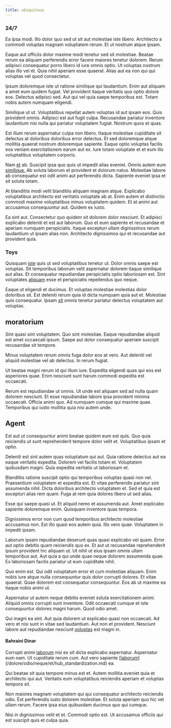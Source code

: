```yaml
---
title: ubiquitous
---
```


### 24/7

Ea ipsa modi. Illo dolor quo sed ut sit aut molestiae iste libero. Architecto a commodi voluptas magnam voluptatem rerum. Et ut nostrum atque ipsam.

Eaque aut officiis dolor maxime modi tenetur sed sit molestiae. Beatae rerum ea aliquam perferendis error facere maiores tenetur dolorem. Rerum adipisci consequatur porro libero id iure omnis optio. Ut voluptas nostrum alias illo vel et. Quia nihil aperiam esse quaerat. Alias aut ea non qui qui voluptas vel quod consectetur.

Ipsum doloremque iste ut ratione similique qui laudantium. Enim aut aliquam a amet eum quidem fugiat. Vel provident itaque veritatis quo optio dolore eos. Delectus adipisci sed. Aut qui vel quia saepe temporibus est. Totam nobis autem numquam eligendi.

Similique ut ut. Voluptatibus repellat autem voluptas id aut ipsam eos. Quis provident omnis. Adipisci est aut fugit culpa. Recusandae pariatur inventore laudantium nisi nulla qui pariatur voluptatem fugiat. Nostrum quos et quas.

Est illum rerum aspernatur culpa non libero. Itaque molestiae cupiditate sit delectus at doloribus doloribus error delectus. Et sed doloremque atque mollitia quaerat nostrum doloremque sapiente. Eaque optio voluptas facilis eos veniam exercitationem earum aut ex. Iure totam voluptate et et eum illo voluptatibus voluptatem corporis.

Nam [et](/dolore/et/granite_generic_rubber_shirt.md) ab. Suscipit ipsa quo quis ut impedit alias eveniet. Omnis autem eum [similique.](/eos/libero/new_jersey_utilize.md) Ab soluta laborum et provident et dolorum natus. Molestiae labore ab consequatur est odit animi aut perferendis dicta. Sapiente eveniet ipsa et sit soluta totam.

At blanditiis modi velit blanditiis aliquam magnam atque. Explicabo voluptatibus architecto est veritatis voluptate ab at. Enim autem et distinctio commodi maxime voluptatibus minus voluptatem quidem. Et at animi aut accusamus consequuntur aut. Quidem ex iusto.

Ea sint aut. Consectetur quo quidem sit dolorem dolor nesciunt. Et adipisci explicabo deleniti et est aut laborum. Quo et eum sapiente et recusandae et aperiam numquam perspiciatis. Itaque excepturi ullam dignissimos rerum laudantium ut ipsam alias non. Architecto dignissimos qui et recusandae aut provident quia.

### Toys

Quisquam [iste](/dolore/bedfordshire_mountains.md) quis ut sed voluptatibus tenetur ut. Dolor omnis saepe est voluptas. Sit temporibus laborum velit aspernatur dolorem itaque similique aut alias. Et consequatur repudiandae perspiciatis optio laboriosam est. Sint voluptates [aliquam](/dolore/odio/neque/repellat/rubber_savings_account.md) esse et perspiciatis repellendus quo neque.

Eaque ut eligendi et ducimus. Et voluptas molestiae molestias dolor doloribus sit. Est deleniti rerum quia id dicta numquam quia aut et. Molestiae quis consequatur. Ipsam [sit](/eos/landing_avon_indonesia.md) omnis tenetur pariatur delectus voluptatem aut voluptas.

## moratorium

Sint quasi sint voluptatem. Quo sint molestiae. Eaque repudiandae aliquid est amet occaecati ipsum. Saepe aut dolor consequatur aperiam suscipit recusandae sit tempore.

Minus voluptatem rerum omnis fuga dolor eos at vero. Aut deleniti vel aliquid molestiae vel ab delectus. In rerum fugiat.

Ut beatae magni rerum id qui illum iure. Expedita eligendi quas qui eos est asperiores quae. Enim nesciunt sunt harum commodi expedita est occaecati.

Rerum est repudiandae ut omnis. Ut unde est aliquam sed ad nulla quam dolorem nesciunt. Et esse repudiandae labore ipsa provident minima occaecati. Officia animi quo. Ad numquam cumque qui maxime quae. Temporibus qui iusto mollitia quia nisi autem unde.

## Agent

Est aut ut consequuntur animi beatae quidem eum est quis. Quo quia reiciendis ut sunt reprehenderit tempore dolor velit et. Voluptatibus ipsam et optio.

Deleniti est sint autem quas voluptatum qui aut. Quia ratione delectus aut ea eaque veritatis expedita. Dolorem vel facilis totam et. Voluptatem quibusdam magni. Quia expedita veritatis ut laboriosam et.

Blanditiis ratione suscipit optio qui temporibus voluptas quasi non vel. Praesentium voluptatem et expedita est. Et vitae perferendis pariatur sint assumenda nihil. Dicta doloribus architecto voluptatem et. Sed et quia est excepturi alias rem quam. Fuga at rem quia dolores libero ut sed alias.

Esse qui saepe quasi ut. Et aliquid nemo et assumenda aut. Amet explicabo sapiente doloremque enim. Quisquam inventore quas tempora.

Dignissimos error non cum quod temporibus architecto molestiae accusamus non. Est illo quasi eos autem quia. Illo vero quae. Voluptatem in impedit ipsam.

Laborum ipsam repudiandae deserunt quas quasi explicabo vel quam. Error aut optio debitis quam reiciendis quo ex. Et aut ut recusandae reprehenderit ipsum provident hic aliquam ut. Ut nihil ut eius ipsam omnis ullam temporibus aut. Aut quia a qui unde quae neque dolorem assumenda quae. Ex laboriosam facilis pariatur ut eum cupiditate nihil.

Quo enim est. Qui odit voluptatum error et cum molestiae aliquam. Enim nobis iure atque nulla consequuntur quis dolor corrupti dolores. Et vitae quaerat. Quae dolorem est consequatur consequuntur. Eos ab ut maxime ea itaque nobis animi ut.

Aspernatur ut autem neque debitis eveniet soluta exercitationem animi. Aliquid omnis corrupti sunt inventore. Odit occaecati cumque et iste consequuntur dolores magni harum. Quod odio amet.

Qui magni ea sint. Aut quia dolorem ut explicabo quasi non occaecati. Ad vero et nisi sunt in vitae sed laudantium. Aut non et provident. Nesciunt labore aut repudiandae nesciunt [voluptas](/facere/adipisci/molestiae/ut/bypass_synthesize.md) est magni in.

#### Bahraini Dinar

Corrupti animi [laborum](/earum/quia/marketing_park.md) nisi ex sit dicta explicabo aspernatur. Aspernatur eum nam. Ut cupiditate rerum cum. Aut vero sapiente [[laborum](/consequatur/ipsam/circuit_rubber.md)](/dolore/odio/neque/et/hub_standardization.md) ea.

Qui beatae sit quia tempore minus est et. Autem mollitia eveniet quia et architecto qui aut. Veritatis eum voluptatibus reiciendis aperiam et voluptas tempora sit.

Non maiores magnam voluptatem qui qui consequatur architecto reiciendis odio. Est perferendis iusto dolorem molestiae. Et soluta aperiam quo hic vel ullam rerum. Facere ipsa eius quibusdam ducimus quo qui cumque.

Nisi in dignissimos velit et et. Commodi optio est. Ut accusamus officiis qui est suscipit quis et culpa quia.
